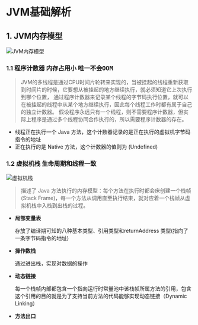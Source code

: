 # JVM基础解析
## 1. JVM内存模型
![JVM内存模型](https://user-images.githubusercontent.com/28483207/117580841-7d12e600-b12c-11eb-9e4a-abef00f33df4.png)
### 1.1 程序计数器  <kbd>内存占用小</kbd> <kbd>唯一不会OOM</kbd>
> JVM的多线程是通过CPU时间片轮转来实现的，当被挂起的线程重新获取到时间片的时候，它要想从被挂起的地方继续执行，就必须知道它上次执行到哪个位置，
> 通过程序计数器来记录某个线程的字节码执行位置，就可以在被挂起的线程中从某个地方继续执行，因此每个线程工作时都有属于自己的独立计数器。
> 假设程序永远只有一个线程，则不需要程序计数器，但实际上程序是通过多个线程协同合作执行的，所以需要程序计数器的存在。
- 线程正在执行一个 Java 方法，这个计数器记录的是正在执行的虚拟机字节码指令的地址
- 正在执行的是 Native 方法，这个计数器的值则为 (Undefined)
### 1.2 虚拟机栈  <kbd>生命周期和线程一致</kbd>
![虚拟机栈](https://user-images.githubusercontent.com/28483207/117165315-f68e9980-adf7-11eb-8cf5-5bdfec1c6f57.png)
> 描述了 Java 方法执行的内存模型：每个方法在执行时都会床创建一个栈帧(Stack Frame)，每一个方法从调用直至执行结束，就对应着一个栈帧从虚拟机栈中入栈到出栈的过程。
- **局部变量表**

  存放了编译期可知的八种基本类型、引用类型和returnAddress 类型(指向了一条字节码指令的地址)
- **操作数栈**

  通过进出栈，实现对数据的操作
- **动态链接**

  每一个栈帧内部都包含一个指向运行时常量池中该栈帧所属方法的引用，包含这个引用的目的就是为了支持当前方法的代码能够实现动态链接（Dynamic Linking）
- **方法出口**
